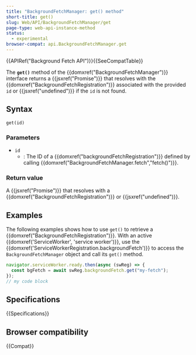 ```yaml
---
title: "BackgroundFetchManager: get() method"
short-title: get()
slug: Web/API/BackgroundFetchManager/get
page-type: web-api-instance-method
status:
  - experimental
browser-compat: api.BackgroundFetchManager.get
---
```


{{APIRef("Background Fetch API")}}{{SeeCompatTable}}

The **`get()`** method of the {{domxref("BackgroundFetchManager")}} interface returns a {{jsxref("Promise")}} that resolves with the {{domxref("BackgroundFetchRegistration")}} associated with the provided `id` or {{jsxref("undefined")}} if the `id` is not found.

## Syntax

```js-nolint
get(id)
```

### Parameters

- `id`
  - : The ID of a {{domxref("backgroundFetchRegistration")}} defined by calling {{domxref("BackgroundFetchManager.fetch","fetch()")}}.

### Return value

A {{jsxref("Promise")}} that resolves with a {{domxref("BackgroundFetchRegistration")}} or {{jsxref("undefined")}}.

## Examples

The following examples shows how to use `get()` to retrieve a {{domxref("BackgroundFetchRegistration")}}. With an active {{domxref('ServiceWorker', 'service worker')}}, use the {{domxref('ServiceWorkerRegistration.backgroundFetch')}} to access the `BackgroundFetchManager` object and call its `get()` method.

```js
navigator.serviceWorker.ready.then(async (swReg) => {
  const bgFetch = await swReg.backgroundFetch.get("my-fetch");
});
// my code block
```

## Specifications

{{Specifications}}

## Browser compatibility

{{Compat}}
